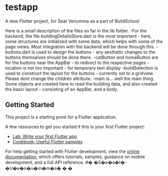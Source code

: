 # testapp

A new Flutter project, for Seat Venumma as a part of BuildSchool

Here is a small description of the files so far in the lib folder.
-For the backend, the file buildingDetailsStore.dart is the most important - here, some structures are initialized with some data, which helps with some of the page views. Most integration with the backend will be done through this.
-buttons.dart is used to design the buttons - any aesthetic changes to the buttons themselves should be done there.
-catButton and homeButton are for the buttons near the AppBar - to redirect to the respective pages
-location is not too important - for temporary text display
-buildSelection is used to construct the layout for the buttons - currently set to a gridview. Please dont change the children attribute.
-main is....well the main thing. Some objects are created here to read the building data, and also created the basic layout - consisting of an AppBar, and a body.


## Getting Started

This project is a starting point for a Flutter application.

A few resources to get you started if this is your first Flutter project:

- [Lab: Write your first Flutter app](https://docs.flutter.dev/get-started/codelab)
- [Cookbook: Useful Flutter samples](https://docs.flutter.dev/cookbook)

For help getting started with Flutter development, view the
[online documentation](https://docs.flutter.dev/), which offers tutorials,
samples, guidance on mobile development, and a full API reference.
#� �S�e�a�t�-�V�e�n�u�m�m�a�
�
�
